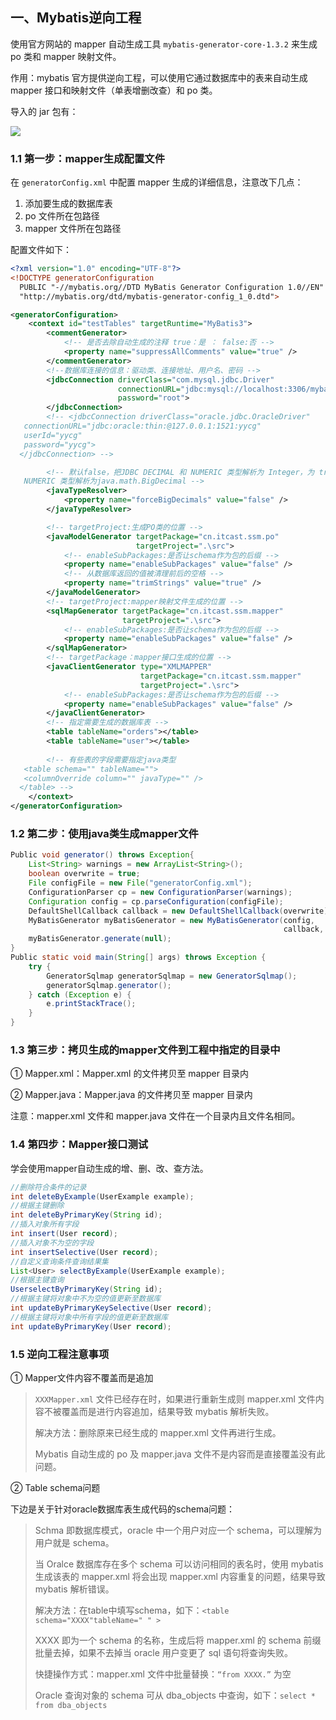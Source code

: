 ## 一、Mybatis逆向工程

使用官方网站的 mapper 自动生成工具 `mybatis-generator-core-1.3.2` 来生成 po 类和 mapper 映射文件。

作用：mybatis 官方提供逆向工程，可以使用它通过数据库中的表来自动生成 mapper 接口和映射文件（单表增删改查）和 po 类。

导入的 jar 包有：

![](http://p35l3ejfq.bkt.clouddn.com/18-8-25/35977007.jpg)

### 1.1 第一步：mapper生成配置文件

在 `generatorConfig.xml` 中配置 mapper 生成的详细信息，注意改下几点：

1. 添加要生成的数据库表
2. po 文件所在包路径
3. mapper 文件所在包路径

配置文件如下：

``` xml
<?xml version="1.0" encoding="UTF-8"?>
<!DOCTYPE generatorConfiguration
  PUBLIC "-//mybatis.org//DTD MyBatis Generator Configuration 1.0//EN"
  "http://mybatis.org/dtd/mybatis-generator-config_1_0.dtd">

<generatorConfiguration>
    <context id="testTables" targetRuntime="MyBatis3">
        <commentGenerator>
            <!-- 是否去除自动生成的注释 true：是 ： false:否 -->
            <property name="suppressAllComments" value="true" />
        </commentGenerator>
        <!--数据库连接的信息：驱动类、连接地址、用户名、密码 -->
        <jdbcConnection driverClass="com.mysql.jdbc.Driver"
                        connectionURL="jdbc:mysql://localhost:3306/mybatis" userId="root"
                        password="root">
        </jdbcConnection>
        <!-- <jdbcConnection driverClass="oracle.jdbc.OracleDriver"
   connectionURL="jdbc:oracle:thin:@127.0.0.1:1521:yycg" 
   userId="yycg"
   password="yycg">
  </jdbcConnection> -->

        <!-- 默认false，把JDBC DECIMAL 和 NUMERIC 类型解析为 Integer，为 true时把JDBC DECIMAL 和 
   NUMERIC 类型解析为java.math.BigDecimal -->
        <javaTypeResolver>
            <property name="forceBigDecimals" value="false" />
        </javaTypeResolver>

        <!-- targetProject:生成PO类的位置 -->
        <javaModelGenerator targetPackage="cn.itcast.ssm.po"
                            targetProject=".\src">
            <!-- enableSubPackages:是否让schema作为包的后缀 -->
            <property name="enableSubPackages" value="false" />
            <!-- 从数据库返回的值被清理前后的空格 -->
            <property name="trimStrings" value="true" />
        </javaModelGenerator>
        <!-- targetProject:mapper映射文件生成的位置 -->
        <sqlMapGenerator targetPackage="cn.itcast.ssm.mapper" 
                         targetProject=".\src">
            <!-- enableSubPackages:是否让schema作为包的后缀 -->
            <property name="enableSubPackages" value="false" />
        </sqlMapGenerator>
        <!-- targetPackage：mapper接口生成的位置 -->
        <javaClientGenerator type="XMLMAPPER"
                             targetPackage="cn.itcast.ssm.mapper" 
                             targetProject=".\src">
            <!-- enableSubPackages:是否让schema作为包的后缀 -->
            <property name="enableSubPackages" value="false" />
        </javaClientGenerator>
        <!-- 指定需要生成的数据库表 -->
        <table tableName="orders"></table>
        <table tableName="user"></table>
    
        <!-- 有些表的字段需要指定java类型
   <table schema="" tableName="">
   <columnOverride column="" javaType="" />
  </table> -->
    </context>
</generatorConfiguration>
```

### 1.2 第二步：使用java类生成mapper文件 

``` java
Public void generator() throws Exception{
    List<String> warnings = new ArrayList<String>();
    boolean overwrite = true;
    File configFile = new File("generatorConfig.xml"); 
    ConfigurationParser cp = new ConfigurationParser(warnings);
    Configuration config = cp.parseConfiguration(configFile);
    DefaultShellCallback callback = new DefaultShellCallback(overwrite);
    MyBatisGenerator myBatisGenerator = new MyBatisGenerator(config,
                                                             callback, warnings);
    myBatisGenerator.generate(null);
}
Public static void main(String[] args) throws Exception {
    try {
        GeneratorSqlmap generatorSqlmap = new GeneratorSqlmap();
        generatorSqlmap.generator();
    } catch (Exception e) {
        e.printStackTrace();
    }
}
```

### 1.3 第三步：拷贝生成的mapper文件到工程中指定的目录中

① Mapper.xml：Mapper.xml 的文件拷贝至 mapper 目录内

② Mapper.java：Mapper.java 的文件拷贝至 mapper 目录内

注意：mapper.xml 文件和 mapper.java 文件在一个目录内且文件名相同。

### 1.4 第四步：Mapper接口测试

学会使用mapper自动生成的增、删、改、查方法。

``` java
//删除符合条件的记录
int deleteByExample(UserExample example);
//根据主键删除
int deleteByPrimaryKey(String id);
//插入对象所有字段
int insert(User record);
//插入对象不为空的字段
int insertSelective(User record);
//自定义查询条件查询结果集
List<User> selectByExample(UserExample example);
//根据主键查询
UserselectByPrimaryKey(String id);
//根据主键将对象中不为空的值更新至数据库
int updateByPrimaryKeySelective(User record);
//根据主键将对象中所有字段的值更新至数据库
int updateByPrimaryKey(User record);
```

### 1.5  逆向工程注意事项

① Mapper文件内容不覆盖而是追加

> `XXXMapper.xml` 文件已经存在时，如果进行重新生成则 mapper.xml 文件内容不被覆盖而是进行内容追加，结果导致 mybatis 解析失败。
>
> 解决方法：删除原来已经生成的 mapper.xml 文件再进行生成。
>
> Mybatis 自动生成的 po 及 mapper.java 文件不是内容而是直接覆盖没有此问题。

② Table schema问题

下边是关于针对oracle数据库表生成代码的schema问题：

> Schma 即数据库模式，oracle 中一个用户对应一个 schema，可以理解为用户就是 schema。
>
> 当 Oralce 数据库存在多个 schema 可以访问相同的表名时，使用 mybatis 生成该表的 mapper.xml 将会出现 mapper.xml 内容重复的问题，结果导致 mybatis 解析错误。
>
> 解决方法：在table中填写schema，如下：`<table schema="XXXX"tableName=" " >`
>
> XXXX 即为一个 schema 的名称，生成后将 mapper.xml 的 schema 前缀批量去掉，如果不去掉当 oracle 用户变更了 sql 语句将查询失败。
>
> 快捷操作方式：mapper.xml 文件中批量替换：`“from XXXX.”` 为空
>
> Oracle 查询对象的 schema 可从 dba_objects 中查询，如下：`select * from dba_objects`


